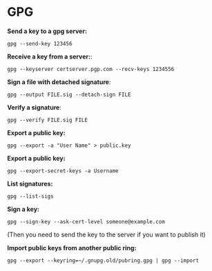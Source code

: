 # GPG

**Send a key to a gpg server:**
```
gpg --send-key 123456
```

**Receive a key from a server:**:
```
gpg --keyserver certserver.pgp.com --recv-keys 1234556
```

**Sign a file with detached signature**:
```
gpg --output FILE.sig --detach-sign FILE
```

**Verify a signature**:
```
gpg --verify FILE.sig FILE
```

**Export a public key:**
```
gpg --export -a "User Name" > public.key
```

**Export a public key:**
```
gpg --export-secret-keys -a Username
```

**List signatures:**
```
gpg --list-sigs
```

**Sign a key:**
```
gpg --sign-key --ask-cert-level someone@example.com
```
(Then you need to send the key to the server if you want to publish it)

**Import public keys from another public ring:**
```
gpg --export --keyring=~/.gnupg.old/pubring.gpg | gpg --import
```

